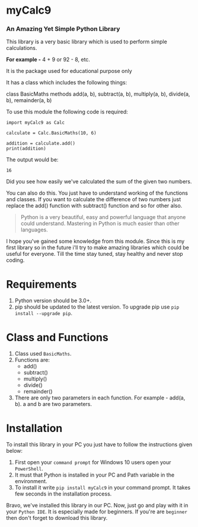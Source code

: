 # myCalc9

### An Amazing Yet Simple Python Library

This library is a very basic library which is used to perform simple calculations.

**For example -** 4 + 9 or 92 - 8, etc.

It is the package used for educational purpose only

It has a class which includes the following things:
    
class BasicMaths
    methods add(a, b), subtract(a, b), multiply(a, b), divide(a, b), remainder(a, b)

To use this module the following code is required:

```
import myCalc9 as Calc

calculate = Calc.BasicMaths(10, 6)

addition = calculate.add()
print(addition)
```

The output would be:
```
16
```

Did you see how easily we've calculated the sum of the given two numbers.

You can also do this. You just have to understand working of the functions and classes.
If you want to calculate the difference of two numbers just replace the add() function with subtract() function and so for other also.

> Python is a very beautiful, easy and powerful language that anyone could understand.
> Mastering in Python is much easier than other languages.

I hope you've gained some knowledge from this module.
Since this is my first library so in the future i'll try to make amazing libraries which could be useful for everyone.
Till the time stay tuned, stay healthy and never stop coding.

# Requirements

1. Python version should be 3.0+.
2. pip should be updated to the latest version. To upgrade pip use `pip install --upgrade pip`.

# Class and Functions

1. Class used `BasicMaths`.
2. Functions are:
   * add()
   * subtract()
   * multiply()
   * divide()
   * remainder()
3. There are only two parameters in each function.
   For example - add(a, b).
   a and b are two parameters.

# Installation

To install this library in your PC you just have to follow the instructions given below:

1. First open your `command prompt` for Windows 10 users open your `PowerShell`.
2. It must that Python is installed in your PC and Path variable in the environment.
3. To install it write `pip install myCalc9` in your command prompt. It takes few seconds in the installation process.

Bravo, we've installed this library in our PC.
Now, just go and play with it in your `Python IDE`.
It is especially made for beginners. If you're are `beginner` then don't forget to download this library.
